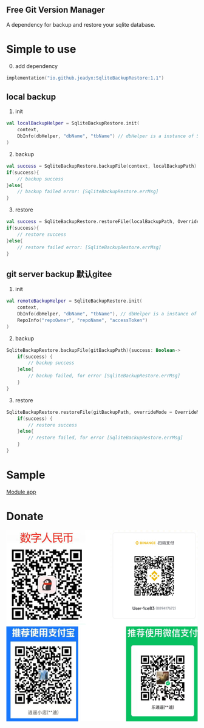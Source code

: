 Free Git Version Manager
---
A dependency for backup and restore your sqlite database.  

# Simple to use
0. add dependency  
```kotlin
implementation("io.github.jeadyx:SqliteBackupRestore:1.1")
```

## local backup  
1. init  
```kotlin
val localBackupHelper = SqliteBackupRestore.init(
    context,
    DbInfo(dbHelper, "dbName", "tbName") // dbHelper is a instance of SQLiteOpenHelper Extension
)
```

2. backup
```kotlin
val success = SqliteBackupRestore.backupFile(context, localBackupPath)
if(success){
    // backup success
}else{
    // backup failed error: [SqliteBackupRestore.errMsg]
}
```

3. restore
```kotlin
val success = SqliteBackupRestore.restoreFile(localBackupPath, OverrideMode.Merge)
if(success){
    // restore success 
}else{
    // restore failed error: [SqliteBackupRestore.errMsg]
}
```

## git server backup 默认gitee
1. init
```kotlin
val remoteBackupHelper = SqliteBackupRestore.init(
    context,
    DbInfo(dbHelper, "dbName", "tbName"), // dbHelper is a instance of SQLiteOpenHelper Extension
    RepoInfo("repoOwner", "repoName", "accessToken")
)
```

2. backup
```kotlin
SqliteBackupRestore.backupFile(gitBackupPath){success: Boolean->
    if(success) {
        // backup success
    }else{
        // backup failed, for error [SqliteBackupRestore.errMsg]
    }
}
```

3. restore
```kotlin
SqliteBackupRestore.restoreFile(gitBackupPath, overrideMode = OverrideMode.Merge){success: Boolean->
    if(success) {
        // restore success
    }else{
        // restore failed, for error [SqliteBackupRestore.errMsg]
    }
}
```

# Sample
[Module app](app)

# Donate
![donate.png](imgs/donate.png)  
